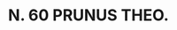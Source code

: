 ---
title: "N. 60 PRUNUS THEO."
plant-name: "N. 60."
plant-number: "060"
plant-xml: "/assets/xml/plant060.xml"
plant-title: "N. 60 PRUNUS THEO."
plant-taxon-link: ""
plant-taxon-link: ""
layout: single-xml
---